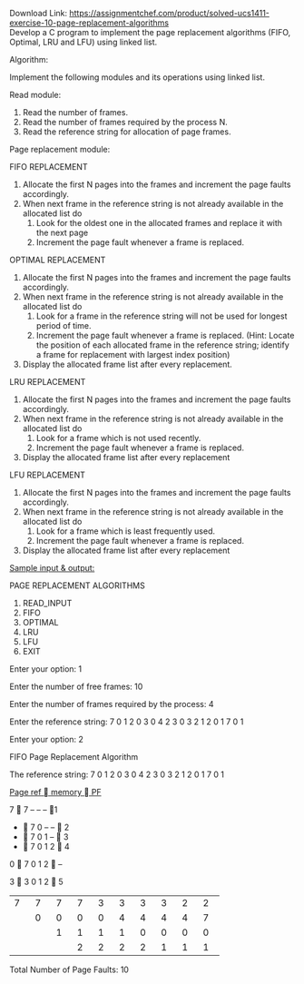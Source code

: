 Download Link: https://assignmentchef.com/product/solved-ucs1411-exercise-10-page-replacement-algorithms
<br>
Develop a C program to implement the page replacement algorithms (FIFO, Optimal, LRU and LFU) using linked list.

Algorithm:

Implement the following modules and its operations using linked list.

Read module:

<ol>

 <li>Read the number of frames.</li>

 <li>Read the number of frames required by the process N.</li>

 <li>Read the reference string for allocation of page frames.</li>

</ol>

Page replacement module:

FIFO REPLACEMENT

<ol>

 <li>Allocate the first N pages into the frames and increment the page faults accordingly.</li>

 <li>When next frame in the reference string is not already available in the allocated list do

  <ol>

   <li>Look for the oldest one in the allocated frames and replace it with the next page</li>

   <li>Increment the page fault whenever a frame is replaced.</li>

  </ol></li>

</ol>

OPTIMAL REPLACEMENT

<ol>

 <li>Allocate the first N pages into the frames and increment the page faults accordingly.</li>

 <li>When next frame in the reference string is not already available in the allocated list do

  <ol>

   <li>Look for a frame in the reference string will not be used for longest period of time.</li>

   <li>Increment the page fault whenever a frame is replaced. (Hint: Locate the position of each allocated frame in the reference string; identify a frame for replacement with largest index position)</li>

  </ol></li>

 <li>Display the allocated frame list after every replacement.</li>

</ol>

LRU REPLACEMENT

<ol>

 <li>Allocate the first N pages into the frames and increment the page faults accordingly.</li>

 <li>When next frame in the reference string is not already available in the allocated list do

  <ol>

   <li>Look for a frame which is not used recently.</li>

   <li>Increment the page fault whenever a frame is replaced.</li>

  </ol></li>

 <li>Display the allocated frame list after every replacement</li>

</ol>

LFU REPLACEMENT

<ol>

 <li>Allocate the first N pages into the frames and increment the page faults accordingly.</li>

 <li>When next frame in the reference string is not already available in the allocated list do

  <ol>

   <li>Look for a frame which is least frequently used.</li>

   <li>Increment the page fault whenever a frame is replaced.</li>

  </ol></li>

 <li>Display the allocated frame list after every replacement</li>

</ol>

<u>Sample input &amp; output:</u>

PAGE REPLACEMENT ALGORITHMS

<ol>

 <li>READ_INPUT</li>

 <li>FIFO</li>

 <li>OPTIMAL</li>

 <li>LRU</li>

 <li>LFU</li>

 <li>EXIT</li>

</ol>

Enter your option: 1

Enter the number of free frames: 10

Enter the number of frames required by the process: 4

Enter the reference string: 7 0 1 2 0 3 0 4 2 3 0 3 2 1 2 0 1 7 0 1

Enter your option: 2

FIFO Page Replacement Algorithm

The reference string: 7 0 1 2 0 3 0 4 2 3 0 3 2 1 2 0 1 7 0 1

<u>Page ref  memory    PF</u>

7       7          –           –         –           1

<ul>

 <li>     7           0          –          –             2</li>

 <li>     7           0          1          –  3</li>

 <li> 7          0          1           2  4</li>

</ul>

0       7         0         1               2  –

3       3         0         1              2  5




<table width="0">

 <tbody>

  <tr>

   <td width="21">7</td>

   <td width="21">7</td>

   <td width="21">7</td>

   <td width="21">7</td>

   <td width="21">3</td>

   <td width="21">3</td>

   <td width="21">3</td>

   <td width="21">3</td>

   <td width="21">2</td>

   <td width="21">2</td>

  </tr>

  <tr>

   <td width="21"> </td>

   <td width="21">0</td>

   <td width="21">0</td>

   <td width="21">0</td>

   <td width="21">0</td>

   <td width="21">4</td>

   <td width="21">4</td>

   <td width="21">4</td>

   <td width="21">4</td>

   <td width="21">7</td>

  </tr>

  <tr>

   <td width="21"> </td>

   <td width="21"> </td>

   <td width="21">1</td>

   <td width="21">1</td>

   <td width="21">1</td>

   <td width="21">1</td>

   <td width="21">0</td>

   <td width="21">0</td>

   <td width="21">0</td>

   <td width="21">0</td>

  </tr>

  <tr>

   <td width="21"> </td>

   <td width="21"> </td>

   <td width="21"> </td>

   <td width="21">2</td>

   <td width="21">2</td>

   <td width="21">2</td>

   <td width="21">2</td>

   <td width="21">1</td>

   <td width="21">1</td>

   <td width="21">1</td>

  </tr>

 </tbody>

</table>




Total Number of Page Faults: 10